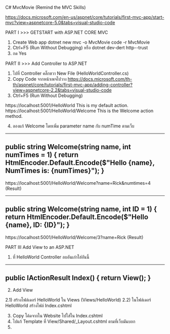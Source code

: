 C# MvcMovie (Remind the MVC Skills)

https://docs.microsoft.com/en-us/aspnet/core/tutorials/first-mvc-app/start-mvc?view=aspnetcore-5.0&tabs=visual-studio-code


PART I >>> GETSTART with ASP.NET CORE MVC
1) Create Web app
  dotnet new mvc -o MvcMovie
  code -r MvcMovie
2) Ctrl+F5 (Run Without Debugging) หรือ dotnet dev-dert http--trust
3) กด Yes


PART II >>> Add Controller to ASP.NET
1) ไปที่ Controller คลิ๊กขวา New File (HelloWorldController.cs)
2) Copy Code จากหน้าเพจไปวาง
https://docs.microsoft.com/th-th/aspnet/core/tutorials/first-mvc-app/adding-controller?view=aspnetcore-2.2&tabs=visual-studio-code
3) Ctrl+F5 (Run Without Debugging)

  https://localhost:5001/HelloWorld
  This is my default action.
  https://localhost:5001/HelloWorld/Welcome
  This is the Welcome action method.
  
4) ลองแก้ Welcome โดยเพิ่ม parameter name กับ numTime ตามเว็บ
--------------------------------------------------------------------------------------
public string Welcome(string name, int numTimes = 1)
{
    return HtmlEncoder.Default.Encode($"Hello {name}, NumTimes is: {numTimes}");
}
--------------------------------------------------------------------------------------
https://localhost:5001/HelloWorld/Welcome?name=Rick&numtimes=4 (Result)

--------------------------------------------------------------------------------------
public string Welcome(string name, int ID = 1)
{
    return HtmlEncoder.Default.Encode($"Hello {name}, ID: {ID}");
}
--------------------------------------------------------------------------------------
https://localhost:5001/HelloWorld/Welcome/3?name=Rick (Result)


PART III Add View to an ASP.NET
1) ที่ HelloWorld Controller ลบอันเก่าใส่อันนี้
--------------------------------------------------------------------------------------
public IActionResult Index()
{
    return View();
}
--------------------------------------------------------------------------------------
2) Add View

2.1) สร้างโฟล์เดอร์ HelloWorld ใน Views (Views/HelloWorld)
2.2) ในโฟล์เดอร์ HelloWorld สร้างไฟล์ Index.cshtml

3) Copy โค้ดจากใน Website ไปใส่ใน Index.cshtml
4) ไปแก้ Template ที่ View/Shared/_Layout.cshtml ตามที่เว็บมันบอก
5) 

